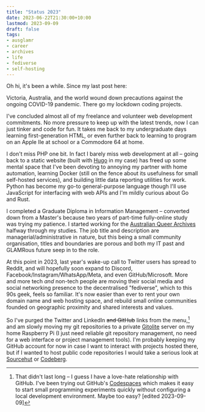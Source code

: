 ```yaml
---
title: "Status 2023"
date: 2023-06-22T21:30:00+10:00
lastmod: 2023-09-09
draft: false
tags:
- ausglamr
- career
- archives
- life
- fediverse
- self-hosting
---
```


Oh hi, it's been a while. <!--more--> Since my last post here:

Victoria, Australia, and the world wound down precautions against the ongoing COVID-19 pandemic. There go my lockdown coding projects.

I've concluded almost all of my freelance and volunteer web development commitments. No more pressure to keep up with the latest trends, now I can just tinker and code for fun. It takes me back to my undergraduate days learning first-generation HTML, or even further back to learning to program on an Apple IIe at school or a Commodore 64 at home.

I don't miss PHP one bit. In fact I barely miss web development at all &ndash; going back to a static website (built with [Hugo](https://gohugo.io) in my case) has freed up some mental space that I've been devoting to annoying my partner with home automation, learning Docker (still on the fence about its usefulness for small self-hosted services), and building little data reporting utilities for work. Python has become my go-to general-purpose language though I'll use JavaScript for interfacing with web APIs and I'm mildly curious about Go and Rust.

I completed a Graduate Diploma in Information Management &ndash; converted down from a Master's because two years of part-time fully-online study was trying my patience. I started working for the [Australian Queer Archives](https://queerarchives.org.au/) halfway through my studies. The job title and description are managerial/administrative in nature, but this being a small community organisation, titles and boundaries are porous and both my IT past and GLAMRous future seep in to the role.

At this point in 2023, last year's wake-up call to Twitter users has spread to Reddit, and will hopefully soon expand to Discord, Facebook/Instagram/WhatsApp/Meta, and even GitHub/Microsoft. More and more tech *and* non-tech people are moving their social media and social networking presence to the decentralised "fediverse", which to this 90s geek, feels so familiar. It's now easier than ever to rent your own domain name and web hosting space, and rebuild small online communities founded on geographic proximity and shared interests and values.

So I've purged the Twitter and LinkedIn ~~and GitHub~~ links from the menu,[^gh] and am slowly moving my git repositories to a private [Gitolite](https://gitolite.com/gitolite/index.html) server on my home Raspberry Pi (I just need reliable git repository management, no need for a web interface or project management tools). I'm probably keeping my GitHub account for now in case I want to interact with projects hosted there, but if I wanted to host public code repositories I would take a serious look at [Sourcehut](https://sourcehut.org/) or [Codeberg](https://codeberg.org/).

[^gh]: That didn't last long – I guess I have a love-hate relationship with GitHub. I've been trying out GitHub's [Codespaces](https://github.com/features/codespaces) which makes it easy to start small programming experiments quickly without configuring a local development environment. Maybe too easy? [edited 2023-09-09]
